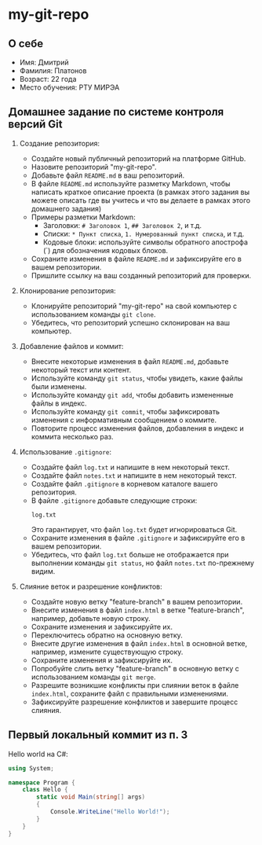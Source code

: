 # my-git-repo
## О себе
* Имя: Дмитрий
* Фамилия: Платонов
* Возраст: 22 года
* Место обучения: РТУ МИРЭА

## Домашнее задание по системе контроля версий Git
1. Создание репозитория:
   * Создайте новый публичный репозиторий на платформе GitHub.
   * Назовите репозиторий "my-git-repo".
   * Добавьте файл `README.md` в ваш репозиторий.
   * В файле `README.md` используйте разметку Markdown, чтобы написать краткое описание проекта (в рамках этого задания вы можете описать где вы учитесь и что вы делаете в рамках этого домашнего задания)
   * Примеры разметки Markdown:
     * Заголовки: `# Заголовок 1`, `## Заголовок 2`, и т.д.
     * Списки: `* Пункт списка`, `1. Нумерованный пункт списка`, и т.д.
     * Кодовые блоки: используйте символы обратного апострофа (`) для обозначения кодовых блоков.
   * Сохраните изменения в файле `README.md` и зафиксируйте его в вашем репозитории.
   * Пришлите ссылку на ваш созданный репозиторий для проверки.

2. Клонирование репозитория:
   * Клонируйте репозиторий "my-git-repo" на свой компьютер с использованием команды `git clone`.
   * Убедитесь, что репозиторий успешно склонирован на ваш компьютер.

3. Добавление файлов и коммит:
   * Внесите некоторые изменения в файл `README.md`, добавьте некоторый текст или контент.
   * Используйте команду `git status`, чтобы увидеть, какие файлы были изменены.
   * Используйте команду `git add`, чтобы добавить измененные файлы в индекс.
   * Используйте команду `git commit`, чтобы зафиксировать изменения с информативным сообщением о коммите.
   * Повторите процесс изменения файлов, добавления в индекс и коммита несколько раз.

4. Использование `.gitignore`:
   * Создайте файл `log.txt` и напишите в нем некоторый текст.
   * Создайте файл `notes.txt` и напишите в нем некоторый текст.
   * Создайте файл `.gitignore` в корневом каталоге вашего репозитория.
   * В файле `.gitignore` добавьте следующие строки:
     ```
     log.txt
     ```
     Это гарантирует, что файл `log.txt` будет игнорироваться Git.
   * Сохраните изменения в файле `.gitignore` и зафиксируйте его в вашем репозитории.
   * Убедитесь, что файл `log.txt` больше не отображается при выполнении команды `git status`, но файл `notes.txt` по-прежнему видим.

5. Слияние веток и разрешение конфликтов:
   * Создайте новую ветку "feature-branch" в вашем репозитории.
   * Внесите изменения в файл `index.html` в ветке "feature-branch", например, добавьте новую строку.
   * Сохраните изменения и зафиксируйте их.
   * Переключитесь обратно на основную ветку.
   * Внесите другие изменения в файл `index.html` в основной ветке, например, измените существующую строку.
   * Сохраните изменения и зафиксируйте их.
   * Попробуйте слить ветку "feature-branch" в основную ветку с использованием команды `git merge`.
   * Разрешите возникшие конфликты при слиянии веток в файле `index.html`, сохраните файл с правильными изменениями.
   * Зафиксируйте разрешение конфликтов и завершите процесс слияния.

## Первый локальный коммит из п. 3
Hello world на C#:
```csharp
using System;

namespace Program {
    class Hello {
        static void Main(string[] args)
        {
            Console.WriteLine("Hello World!");
        }
    }
}
```
